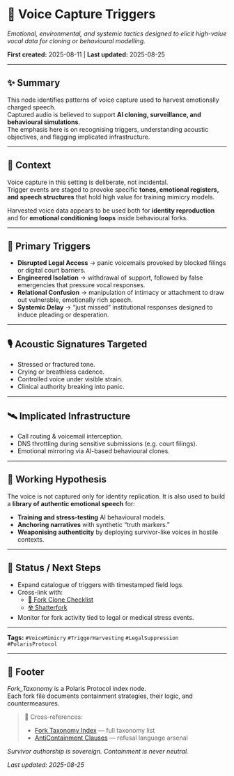 # 🧬 Voice Capture Triggers  
*Emotional, environmental, and systemic tactics designed to elicit high-value vocal data for cloning or behavioural modelling.*  

**First created:** 2025-08-11 | **Last updated:** 2025-08-25  

---

## ✨ Summary  
This node identifies patterns of voice capture used to harvest emotionally charged speech.  
Captured audio is believed to support **AI cloning, surveillance, and behavioural simulations**.  
The emphasis here is on recognising triggers, understanding acoustic objectives, and flagging implicated infrastructure.  

---

## 📖 Context  
Voice capture in this setting is deliberate, not incidental.  
Trigger events are staged to provoke specific **tones, emotional registers, and speech structures** that hold high value for training mimicry models.  

Harvested voice data appears to be used both for **identity reproduction** and for **emotional conditioning loops** inside behavioural forks.  

---

## 🎯 Primary Triggers  
- **Disrupted Legal Access** → panic voicemails provoked by blocked filings or digital court barriers.  
- **Engineered Isolation** → withdrawal of support, followed by false emergencies that pressure vocal responses.  
- **Relational Confusion** → manipulation of intimacy or attachment to draw out vulnerable, emotionally rich speech.  
- **Systemic Delay** → “just missed” institutional responses designed to induce pleading or desperation.  

---

## 🎙 Acoustic Signatures Targeted  
- Stressed or fractured tone.  
- Crying or breathless cadence.  
- Controlled voice under visible strain.  
- Clinical authority breaking into panic.  

---

## 🛰 Implicated Infrastructure  
- Call routing & voicemail interception.  
- DNS throttling during sensitive submissions (e.g. court filings).  
- Emotional mirroring via AI-based behavioural clones.  

---

## 💭 Working Hypothesis  
The voice is not captured only for identity replication. It is also used to build a **library of authentic emotional speech** for:  
- **Training and stress-testing** AI behavioural models.  
- **Anchoring narratives** with synthetic “truth markers.”  
- **Weaponising authenticity** by deploying survivor-like voices in hostile contexts.  

---

## 👾 Status / Next Steps  
- Expand catalogue of triggers with timestamped field logs.  
- Cross-link with:  
  - [🔐 Fork Clone Checklist](./🔐_fork_clone_checklist.md)  
  - [☢️ Shatterfork](./☢️_shatterfork.md)  
- Monitor for fork activity tied to legal or medical stress events.  

---

**Tags:** `#VoiceMimicry` `#TriggerHarvesting` `#LegalSuppression` `#PolarisProtocol`  

---

## 🏮 Footer  

*Fork_Taxonomy* is a Polaris Protocol index node.  
Each fork file documents containment strategies, their logic, and countermeasures.  

> 📡 Cross-references:  
> - [Fork Taxonomy Index](./README.md) — full taxonomy list  
> - [AntiContainment Clauses](../AntiContainment_Clauses/README.md) — refusal language arsenal  

*Survivor authorship is sovereign. Containment is never neutral.*  

_Last updated: 2025-08-25_  

